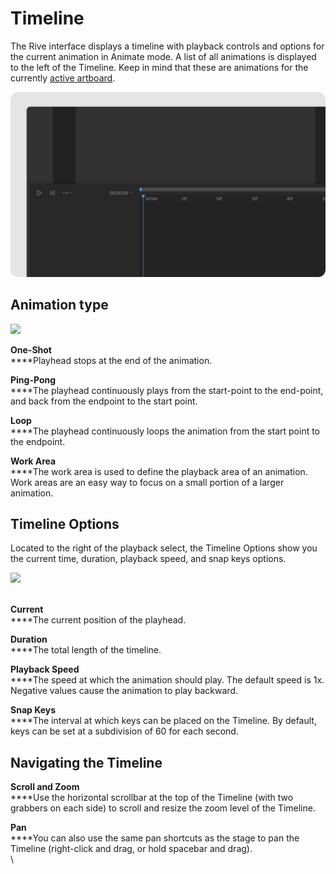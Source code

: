 # Timeline

The Rive interface displays a timeline with playback controls and options for the current animation in Animate mode. A list of all animations is displayed to the left of the Timeline. Keep in mind that these are animations for the currently [active artboard](../fundamentals/artboards/#active-artboard).

![](<../../.gitbook/assets/animate-ui-2 (1).png>)

## **Animation type**

![](../../.gitbook/assets/animation\_type.png)

**One-Shot**\
****Playhead stops at the end of the animation.

**Ping-Pong**\
****The playhead continuously plays from the start-point to the end-point, and back from the endpoint to the start point.

**Loop**\
****The playhead continuously loops the animation from the start point to the endpoint.

**Work Area**\
****The work area is used to define the playback area of an animation. Work areas are an easy way to focus on a small portion of a larger animation.

## **Timeline Options**

Located to the right of the playback select, the Timeline Options show you the current time, duration, playback speed, and snap keys options.

![](../../.gitbook/assets/timeline\_options.png)

\
**Current**\
****The current position of the playhead.

**Duration**\
****The total length of the timeline.

**Playback Speed**\
****The speed at which the animation should play. The default speed is 1x. Negative values cause the animation to play backward.

**Snap Keys**\
****The interval at which keys can be placed on the Timeline. By default, keys can be set at a subdivision of 60 for each second.

## **Navigating the Timeline**

**Scroll and Zoom**\
****Use the horizontal scrollbar at the top of the Timeline (with two grabbers on each side) to scroll and resize the zoom level of the Timeline.

**Pan**\
****You can also use the same pan shortcuts as the stage to pan the Timeline (right-click and drag, or hold spacebar and drag).\
\
